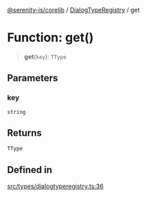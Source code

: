 [@serenity-is/corelib](../../../README.md) / [DialogTypeRegistry](../README.md) / get

# Function: get()

> **get**(`key`): `TType`

## Parameters

### key

`string`

## Returns

`TType`

## Defined in

[src/types/dialogtyperegistry.ts:36](https://github.com/serenity-is/serenity/blob/master/packages/corelib/src/types/dialogtyperegistry.ts#L36)
